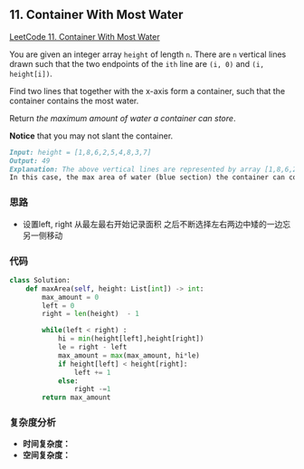 ## **11. Container With Most Water**

[LeetCode 11. Container With Most Water](https://leetcode.com/problems/container-with-most-water/)

You are given an integer array `height` of length `n`. There are `n` vertical lines drawn such that the two endpoints of the `ith` line are `(i, 0)` and `(i, height[i])`.

Find two lines that together with the x-axis form a container, such that the container contains the most water.

Return *the maximum amount of water a container can store*.

**Notice** that you may not slant the container.

```markdown
Input: height = [1,8,6,2,5,4,8,3,7]
Output: 49
Explanation: The above vertical lines are represented by array [1,8,6,2,5,4,8,3,7].
In this case, the max area of water (blue section) the container can contain is 49.
```

### **思路**
* 设置left, right 从最左最右开始记录面积 之后不断选择左右两边中矮的一边忘另一侧移动

### **代码**

```python
class Solution:
    def maxArea(self, height: List[int]) -> int:
        max_amount = 0
        left = 0
        right = len(height)  - 1

        while(left < right) :
            hi = min(height[left],height[right])
            le = right - left
            max_amount = max(max_amount, hi*le)
            if height[left] < height[right]:
                left += 1
            else:
                right -=1
        return max_amount
```
### **复杂度分析**
* **时间复杂度：**
* **空间复杂度：**
